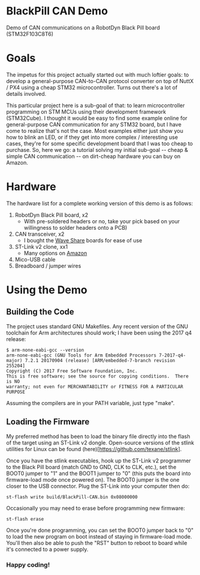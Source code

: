 # BlackPill CAN Demo

Demo of CAN communications on a RobotDyn Black Pill board (STM32F103C8T6)

# Goals

The impetus for this project actually started out with much loftier goals: to develop a general-purpose CAN-to-CAN protocol converter on top of NuttX / PX4 using a cheap STM32 microcontroller.  Turns out there's a lot of details involved.

This particular project here is a sub-goal of that: to learn microcontroller programming on STM MCUs using their development framework (STM32Cube).  I thought it would be easy to find some example online for general-purpose CAN communication for any STM32 board, but I have come to realize that's not the case.  Most examples either just show you how to blink an LED, or if they get into more complex / interesting use cases, they're for some specific development board that I was too cheap to purchase.  So, here we go: a tutorial solving my initial sub-goal -- cheap & simple CAN communication -- on dirt-cheap hardware you can buy on Amazon.

# Hardware

The hardware list for a complete working version of this demo is as follows:

1. RobotDyn Black Pill board, x2
    + With pre-soldered headers or no, take your pick based on your willingness to solder headers onto a PCB)
2. CAN transceiver, x2
    + I bought the [Wave Share](https://www.amazon.com/waveshare-SN65HVD230-Transceiver-Communication-Development/dp/B076NRGCKY/) boards for ease of use
3. ST-Link v2 clone, xx1
    + Many options on [Amazon](https://www.amazon.com/HiLetgo-Emulator-Downloader-Programmer-STM32F103C8T6/dp/B07SQV6VLZ/)
4. Mico-USB cable
5. Breadboard / jumper wires

# Using the Demo

## Building the Code

The project uses standard GNU Makefiles.  Any recent version of the GNU toolchain for Arm architectures should work; I have been using the 2017 q4 release:

```
$ arm-none-eabi-gcc --version
arm-none-eabi-gcc (GNU Tools for Arm Embedded Processors 7-2017-q4-major) 7.2.1 20170904 (release) [ARM/embedded-7-branch revision 255204]
Copyright (C) 2017 Free Software Foundation, Inc.
This is free software; see the source for copying conditions.  There is NO
warranty; not even for MERCHANTABILITY or FITNESS FOR A PARTICULAR PURPOSE
```

Assuming the compilers are in your PATH variable, just type "make".

## Loading the Firmware

My preferred method has been to load the binary file directly into the flash of the target using an ST-Link v2 dongle.  Open-source versions of the stlink utilities for Linux can be found (here)[https://github.com/texane/stlink].

Once you have the stlink executables, hook up the ST-Link v2 programmer to the Black Pill board (match GND to GND, CLK to CLK, etc.), set the BOOT0 jumper to "1" and the BOOT1 jumper to "0" (this puts the board into firmware-load mode once powered on).  The BOOT0 jumper is the one closer to the USB connector.  Plug the ST-Link into your computer then do:

``` st-flash write build/BlackPill-CAN.bin 0x08000000 ```

Occasionally you may need to erase before programming new firmware:

``` st-flash erase ```

Once you're done programming, you can set the BOOT0 jumper back to "0" to load the new program on boot instead of staying in firmware-load mode.  You'll then also be able to push the "RST" button to reboot to board while it's connected to a power supply.

### Happy coding!
